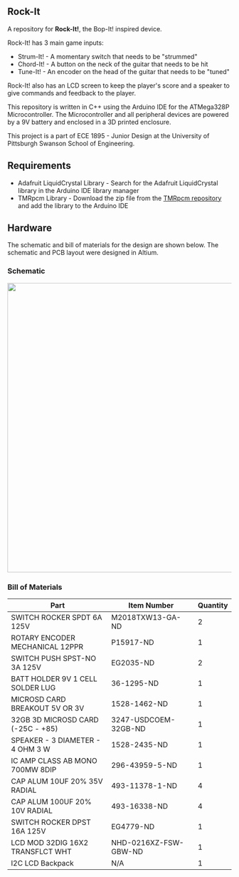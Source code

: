 ## Rock-It
A repository for **Rock-It!**, the Bop-It! inspired device.

Rock-It! has 3 main game inputs:
- Strum-It! - A momentary switch that needs to be "strummed"
- Chord-It! - A button on the neck of the guitar that needs to be hit
- Tune-It! - An encoder on the head of the guitar that needs to be "tuned"

Rock-It! also has an LCD screen to keep the player's score and a speaker to give commands and feedback to the player.

This repository is written in C++ using the Arduino IDE for the ATMega328P Microcontroller. The Microcontroller and all peripheral devices are powered by a 9V battery and enclosed in a 3D printed enclosure.

This project is a part of ECE 1895 - Junior Design at the University of Pittsburgh Swanson School of Engineering.

## Requirements
- Adafruit LiquidCrystal Library - Search for the Adafruit LiquidCrystal library in the Arduino IDE library manager
- TMRpcm Library - Download the zip file from the [TMRpcm repository](https://github.com/TMRh20/TMRpcm.git) and add the library to the Arduino IDE

## Hardware

The schematic and bill of materials for the design are shown below. The schematic and PCB layout were designed in Altium.

### Schematic

<img src='https://user-images.githubusercontent.com/70849599/141133646-19c085ff-0fb6-485a-a3c4-e21c27539a71.png' width=650>

### Bill of Materials

| Part  | Item Number | Quantity |
| ------------- | ------------- | ------------- |
| SWITCH ROCKER SPDT 6A 125V | M2018TXW13-GA-ND | 2 |
| ROTARY ENCODER MECHANICAL 12PPR  | P15917-ND | 1 |
| SWITCH PUSH SPST-NO 3A 125V  | EG2035-ND | 2 |
| BATT HOLDER 9V 1 CELL SOLDER LUG  | 36-1295-ND | 1 |
| MICROSD CARD BREAKOUT 5V OR 3V  | 1528-1462-ND | 1 |
| 32GB 3D MICROSD CARD (-25C - +85)  | 3247-USDCOEM-32GB-ND | 1 |
| SPEAKER - 3 DIAMETER - 4 OHM 3 W  | 1528-2435-ND | 1 |
| IC AMP CLASS AB MONO 700MW 8DIP  | 296-43959-5-ND | 1 |
| CAP ALUM 10UF 20% 35V RADIAL  | 493-11378-1-ND | 4 |
| CAP ALUM 100UF 20% 10V RADIAL  | 493-16338-ND | 4 |
| SWITCH ROCKER DPST 16A 125V  | EG4779-ND | 1 |
| LCD MOD 32DIG 16X2 TRANSFLCT WHT  | NHD-0216XZ-FSW-GBW-ND | 1 |
| I2C LCD Backpack  | N/A  | 1  |

